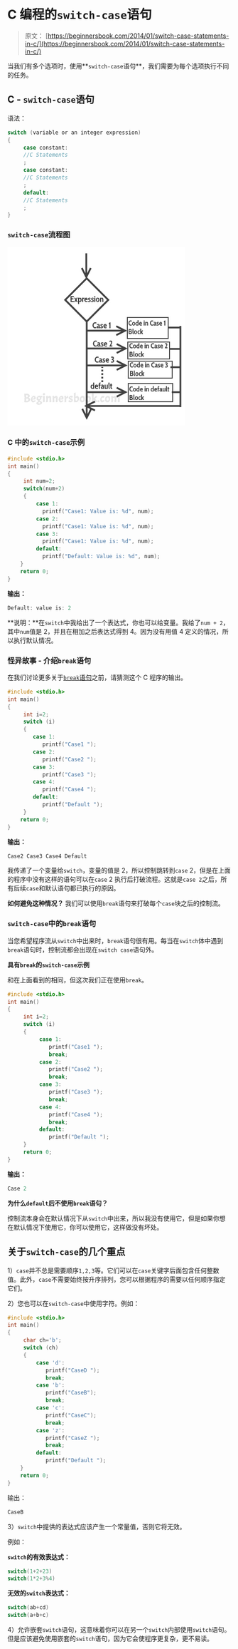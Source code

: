# C 编程的`switch-case`语句

> 原文： [https://beginnersbook.com/2014/01/switch-case-statements-in-c/](https://beginnersbook.com/2014/01/switch-case-statements-in-c/)

当我们有多个选项时，使用**`switch-case`语句**，我们需要为每个选项执行不同的任务。

## C - `switch-case`语句

语法：

```c
switch (variable or an integer expression)
{
     case constant:
     //C Statements
     ;
     case constant:
     //C Statements
     ;
     default:
     //C Statements
     ;
}
```

### `switch-case`流程图

![C switch case](img/e34d5999595e0cec582c4bc7944857bb.jpg)

### C 中的`switch-case`示例

```c
#include <stdio.h>
int main()
{
     int num=2;
     switch(num+2)
     {
         case 1:
           printf("Case1: Value is: %d", num);
         case 2:
           printf("Case1: Value is: %d", num);
         case 3:
           printf("Case1: Value is: %d", num);
         default:
           printf("Default: Value is: %d", num);
    }
    return 0;
}

```

**输出：**

```c
Default: value is: 2
```

**说明：**在`switch`中我给出了一个表达式，你也可以给变量。我给了`num + 2`，其中`num`值是 2，并且在相加之后表达式得到 4。因为没有用值 4 定义的情况，所以执行默认情况。

### 怪异故事 - 介绍`break`语句

在我们讨论更多关于[`break`语句](https://beginnersbook.com/2014/01/c-break-statement/)之前，请猜测这个 C 程序的输出。

```c
#include <stdio.h>
int main()
{
     int i=2;
     switch (i)
     {
        case 1:
           printf("Case1 ");
        case 2:
           printf("Case2 ");
        case 3:
           printf("Case3 ");
        case 4:
           printf("Case4 ");
        default:
           printf("Default ");
     }
    return 0;
}
```

**输出：**

```c
Case2 Case3 Case4 Default
```

我传递了一个变量给`switch`，变量的值是 2，所以控制跳转到`case` 2，但是在上面的程序中没有这样的语句可以在`case` 2 执行后打破流程。这就是`case 2`之后，所有后续`case`和默认语句都已执行的原因。

**如何避免这种情况？**
我们可以使用`break`语句来打破每个`case`块之后的控制流。

### `switch-case`中的`break`语句

当您希望程序流从`switch`中出来时，`break`语句很有用。每当在`switch`体中遇到`break`语句时，控制流都会出现在`switch case`语句外。

**具有`break`的`switch-case`示例**

和在上面看到的相同，但这次我们正在使用`break`。

```c
#include <stdio.h>
int main()
{
     int i=2;
     switch (i)
     {
          case 1:
             printf("Case1 ");
             break;
          case 2:
             printf("Case2 ");
             break;
          case 3:
             printf("Case3 ");
             break;
          case 4:
             printf("Case4 ");
             break;
          default:
             printf("Default ");
     }
     return 0;
}
```

**输出：**

```c
Case 2
```

**为什么`default`后不使用`break`语句？**

控制流本身会在默认情况下从`switch`中出来，所以我没有使用它，但是如果你想在默认情况下使用它，你可以使用它，这样做没有坏处。

## 关于`switch-case`的几个重点

1）`case`并不总是需要顺序`1,2,3`等。它们可以在`case`关键字后面包含任何整数值。此外，`case`不需要始终按升序排列，您可以根据程序的需要以任何顺序指定它们。

2）您也可以在`switch-case`中使用字符。例如：

```c
#include <stdio.h>
int main()
{
     char ch='b';
     switch (ch)
     {
         case 'd':
            printf("CaseD ");
            break;
         case 'b':
            printf("CaseB");
            break;
         case 'c':
            printf("CaseC");
            break;
         case 'z':
            printf("CaseZ ");
            break;
         default:
            printf("Default ");
    }
    return 0;
}
```

输出：

```c
CaseB
```

3）`switch`中提供的表达式应该产生一个常量值，否则它将无效。

例如：

**`switch`的有效表达式：**

```c
switch(1+2+23)
switch(1*2+3%4)
```

**无效的`switch`表达式：**

```c
switch(ab+cd)
switch(a+b+c)
```

4）允许嵌套`switch`语句，这意味着你可以在另一个`switch`内部使用`switch`语句。但是应该避免使用嵌套的`switch`语句，因为它会使程序更复杂，更不易读。